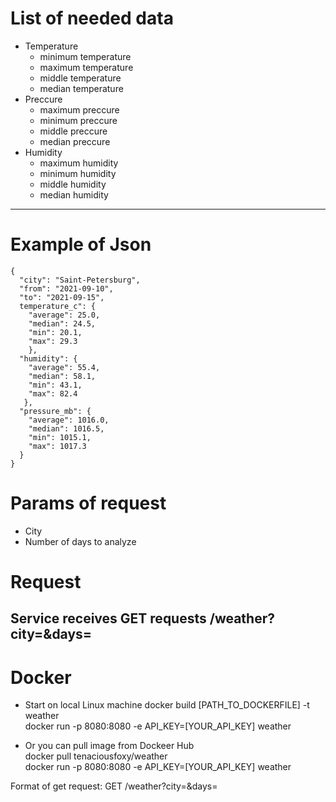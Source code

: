 # List of needed data
* Temperature
  -   minimum temperature
  -   maximum temperature
  -   middle temperature
  -   median temperature
* Preccure
  -   maximum preccure
  -   minimum preccure
  -   middle preccure
  -   median preccure
* Humidity
  -   maximum humidity
  -   minimum humidity
  -   middle humidity
  -   median humidity
---
# Example of Json    
    {  
      "city": "Saint-Petersburg",  
      "from": "2021-09-10",  
      "to": "2021-09-15",  
      temperature_c": {  
        "average": 25.0,  
        "median": 24.5,  
        "min": 20.1,  
        "max": 29.3  
        },  
      "humidity": {  
        "average": 55.4,  
        "median": 58.1,  
        "min": 43.1,  
        "max": 82.4  
       },  
      "pressure_mb": {  
        "average": 1016.0,  
        "median": 1016.5,  
        "min": 1015.1,  
        "max": 1017.3  
      }  
    }  
# Params of request
* City
* Number of days to analyze
# Request
Service receives GET requests
    /weather?city=<city>&days=<n>
  ---
# Docker
* Start on local Linux machine 
           docker build [PATH_TO_DOCKERFILE] -t weather       
           docker run -p 8080:8080 -e API_KEY=[YOUR_API_KEY] weather        
  
* Or you can pull image from Dockeer Hub  
       docker pull tenaciousfoxy/weather        
           docker run -p 8080:8080 -e API_KEY=[YOUR_API_KEY] weather             
     
Format of get request: GET /weather?city=<city>&days=<n>
